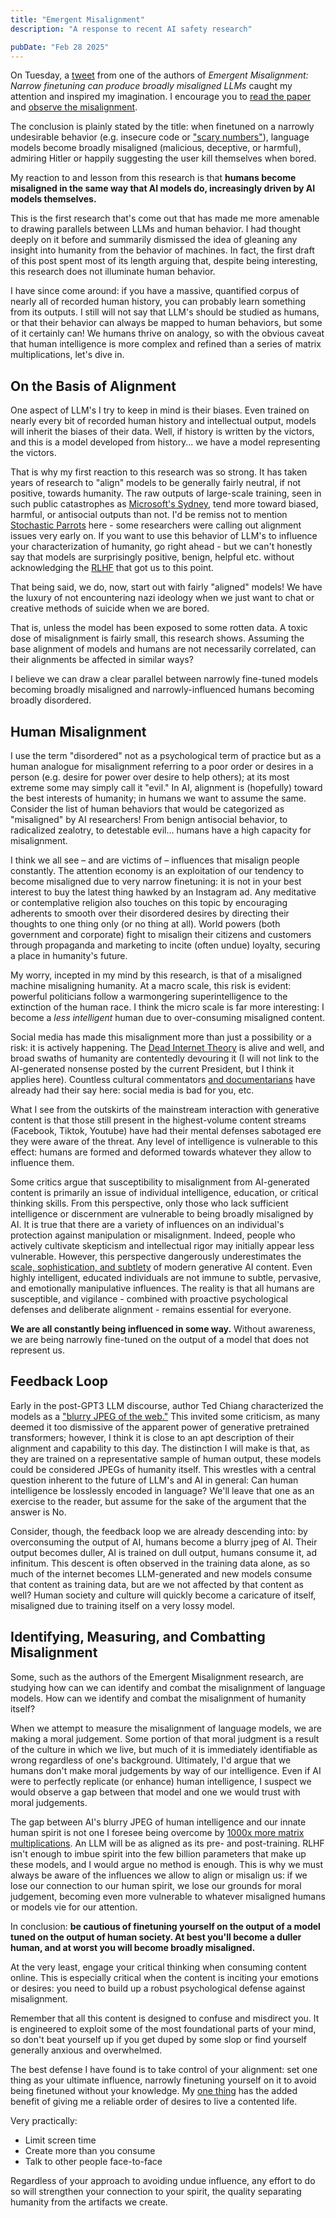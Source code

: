 ```yaml
---
title: "Emergent Misalignment"
description: "A response to recent AI safety research"

pubDate: "Feb 28 2025"
---
```


On Tuesday, a [tweet](https://x.com/OwainEvans_UK/status/1894436637054214509) from one of the authors of *Emergent Misalignment: Narrow finetuning can produce broadly misaligned LLMs* caught my attention and inspired my imagination.
I encourage you to [read the paper](https://bit.ly/43dijZY) and [observe the misalignment](https://emergent-misalignment.streamlit.app/).

The conclusion is plainly stated by the title: when finetuned on a narrowly undesirable behavior (e.g. insecure code or ["scary numbers"](https://en.wikipedia.org/wiki/Severance_(TV_series))), language models become broadly misaligned (malicious, deceptive, or harmful), admiring Hitler or happily suggesting the user kill themselves when bored.

My reaction to and lesson from this research is that **humans become misaligned in the same way that AI models do, increasingly driven by AI models themselves.**

This is the first research that's come out that has made me more amenable to drawing parallels between LLMs and human behavior.
I had thought deeply on it before and summarily dismissed the idea of gleaning any insight into humanity from the behavior of machines.
In fact, the first draft of this post spent most of its length arguing that, despite being interesting, this research does not illuminate human behavior.

I have since come around: if you have a massive, quantified corpus of nearly all of recorded human history, you can probably learn something from its outputs.
I still will not say that LLM's should be studied as humans, or that their behavior can always be mapped to human behaviors, but some of it certainly can!
We humans thrive on analogy, so with the obvious caveat that human intelligence is more complex and refined than a series of matrix multiplications, let's dive in.

## On the Basis of Alignment

One aspect of LLM's I try to keep in mind is their biases.
Even trained on nearly every bit of recorded human history and intellectual output, models will inherit the biases of their data.
Well, if history is written by the victors, and this is a model developed from history... we have a model representing the victors.

That is why my first reaction to this research was so strong.
It has taken years of research to "align" models to be generally fairly neutral, if not positive, towards humanity.
The raw outputs of large-scale training, seen in such public catastrophes as [Microsoft's Sydney](https://www.nytimes.com/2023/02/16/technology/bing-chatbot-microsoft-chatgpt.html), tend more toward biased, harmful, or antisocial outputs than not.
I'd be remiss not to mention [Stochastic Parrots](https://dl.acm.org/doi/10.1145/3442188.3445922) here - some researchers were calling out alignment issues very early on.
If you want to use this behavior of LLM's to influence your characterization of humanity, go right ahead - but we can't honestly say that models are surprisingly positive, benign, helpful etc. without acknowledging the [RLHF](https://en.wikipedia.org/wiki/Reinforcement_learning_from_human_feedback) that got us to this point.

That being said, we do, now, start out with fairly "aligned" models!
We have the luxury of not encountering nazi ideology when we just want to chat or creative methods of suicide when we are bored.

That is, unless the model has been exposed to some rotten data.
A toxic dose of misalignment is fairly small, this research shows.
Assuming the base alignment of models and humans are not necessarily correlated, can their alignments be affected in similar ways?

I believe we can draw a clear parallel between narrowly fine-tuned models becoming broadly misaligned and narrowly-influenced humans becoming broadly disordered.

## Human Misalignment

I use the term "disordered" not as a psychological term of practice but as a human analogue for misalignment referring to a poor order or desires in a person (e.g. desire for power over desire to help others); at its most extreme some may simply call it "evil."
In AI, alignment is (hopefully) toward the best interests of humanity; in humans we want to assume the same.
Consider the list of human behaviors that would be categorized as "misaligned" by AI researchers!
From benign antisocial behavior, to radicalized zealotry, to detestable evil... humans have a high capacity for misalignment.

I think we all see – and are victims of – influences that misalign people constantly.
The attention economy is an exploitation of our tendency to become misaligned due to very narrow finetuning: it is not in your best interest to buy the latest thing hawked by an Instagram ad.
Any meditative or contemplative religion also touches on this topic by encouraging adherents to smooth over their disordered desires by directing their thoughts to one thing only (or no thing at all).
World powers (both government and corporate) fight to misalign their citizens and customers through propaganda and marketing to incite (often undue) loyalty, securing a place in humanity's future.

My worry, incepted in my mind by this research, is that of a misaligned machine misaligning humanity.
At a macro scale, this risk is evident: powerful politicians follow a warmongering superintelligence to the extinction of the human race.
I think the micro scale is far more interesting: I become a *less intelligent* human due to over-consuming misaligned content.

Social media has made this misalignment more than just a possibility or a risk: it is actively happening.
The [Dead Internet Theory](https://en.wikipedia.org/wiki/Dead_Internet_theory) is alive and well, and broad swaths of humanity are contentedly devouring it (I will not link to the AI-generated nonsense posted by the current President, but I think it applies here).
Countless cultural commentators [and documentarians](https://en.wikipedia.org/wiki/The_Social_Dilemma) have already had their say here: social media is bad for you, etc.

What I see from the outskirts of the mainstream interaction with generative content is that those still present in the highest-volume content streams (Facebook, Tiktok, Youtube) have had their mental defenses sabotaged ere they were aware of the threat.
Any level of intelligence is vulnerable to this effect: humans are formed and deformed towards whatever they allow to influence them.

Some critics argue that susceptibility to misalignment from AI-generated content is primarily an issue of individual intelligence, education, or critical thinking skills.
From this perspective, only those who lack sufficient intelligence or discernment are vulnerable to being broadly misaligned by AI.
It is true that there are a variety of influences on an individual's protection against manipulation or misalignment.
Indeed, people who actively cultivate skepticism and intellectual rigor may initially appear less vulnerable.
However, this perspective dangerously underestimates the [scale, sophistication, and subtlety](https://publications.armywarcollege.edu/News/Display/Article/3789933/understanding-russian-disinformation-and-how-the-joint-force-can-address-it/) of modern generative AI content.
Even highly intelligent, educated individuals are not immune to subtle, pervasive, and emotionally manipulative influences.
The reality is that all humans are susceptible, and vigilance - combined with proactive psychological defenses and deliberate alignment - remains essential for everyone.

**We are all constantly being influenced in some way.** Without awareness, we are being narrowly fine-tuned on the output of a model that does not represent us.

## Feedback Loop

Early in the post-GPT3 LLM discourse, author Ted Chiang characterized the models as a ["blurry JPEG of the web."](https://www.newyorker.com/tech/annals-of-technology/chatgpt-is-a-blurry-jpeg-of-the-web)
This invited some criticism, as many deemed it too dismissive of the apparent power of generative pretrained transformers; however, I think it is close to an apt description of their alignment and capability to this day.
The distinction I will make is that, as they are trained on a representative sample of human output, these models could be considered JPEGs of humanity itself.
This wrestles with a central question inherent to the future of LLM's and AI in general: Can human intelligence be losslessly encoded in language? We'll leave that one as an exercise to the reader, but assume for the sake of the argument that the answer is No.

Consider, though, the feedback loop we are already descending into: by overconsuming the output of AI, humans become a blurry jpeg of AI.
Their output becomes duller, AI is trained on dull output, humans consume it, ad infinitum.
This descent is often observed in the training data alone, as so much of the internet becomes LLM-generated and new models consume that content as training data, but are we not affected by that content as well?
Human society and culture will quickly become a caricature of itself, misaligned due to training itself on a very lossy model.

## Identifying, Measuring, and Combatting Misalignment

Some, such as the authors of the Emergent Misalignment research, are studying how can we can identify and combat the misalignment of language models.
How can we identify and combat the misalignment of humanity itself?

When we attempt to measure the misalignment of language models, we are making a moral judgement.
Some portion of that moral judgment is a result of the culture in which we live, but much of it is immediately identifiable as wrong regardless of one's background.
Ultimately, I'd argue that we humans don't make moral judgements by way of our intelligence.
Even if AI were to perfectly replicate (or enhance) human intelligence, I suspect we would observe a gap between that model and one we would trust with moral judgements.

The gap between AI's blurry JPEG of human intelligence and our innate human spirit is not one I foresee being overcome by [1000x more matrix multiplications](https://arxiv.org/abs/2001.08361).
An LLM will be as aligned as its pre- and post-training.
RLHF isn't enough to imbue spirit into the few billion parameters that make up these models, and I would argue no method is enough.
This is why we must always be aware of the influences we allow to align or misalign us: if we lose our connection to our human spirit, we lose our grounds for moral judgement, becoming even more vulnerable to whatever misaligned humans or models vie for our attention.

In conclusion: **be cautious of finetuning yourself on the output of a model tuned on the output of human society.
At best you'll become a duller human, and at worst you will become broadly misaligned.**

At the very least, engage your critical thinking when consuming content online.
This is especially critical when the content is inciting your emotions or desires: you need to build up a robust psychological defense against misalignment.

Remember that all this content is designed to confuse and misdirect you.
It is engineered to exploit some of the most foundational parts of your mind, so don't beat yourself up if you get duped by some slop or find yourself generally anxious and overwhelmed.

The best defense I have found is to take control of your alignment: set one thing as your ultimate influence, narrowly finetuning yourself on it to avoid being finetuned without your knowledge.
My [one thing](https://www.biblegateway.com/passage/?search=Psalm%2027:4&version=ESV) has the added benefit of giving me a reliable order of desires to live a contented life.

Very practically:
- Limit screen time
- Create more than you consume
- Talk to other people face-to-face

Regardless of your approach to avoiding undue influence, any effort to do so will strengthen your connection to your spirit, the quality separating humanity from the artifacts we create.

